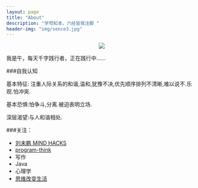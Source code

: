```yaml
---
layout: page
title: "About"
description: "学苟知本，六经皆我注脚 "
header-img: "img/sence3.jpg"
---
```



<center>
    <p><img src="http://img3.douban.com/view/photo/photo/public/p2271675670.jpg" align="center"></p>
</center>

我是午，每天千字践行者，正在践行中......


###自我认知

基本特征: 注重人际关系的和谐,温和,犹豫不决,优先顺序排列不清晰,难以说不.乐观.怕冲突. 

基本恐惧:怕争斗,分离.被迫表明立场. 

深层渴望:与人和谐相处.


###关注：

- [刘未鹏 MIND HACKS](http://mindhacks.cn/)
- [program-think](http://program-think.blogspot.com/)
- 写作
- Java
- 心理学
- [思维改变生活](http://www.douban.com/doulist/46003/)








